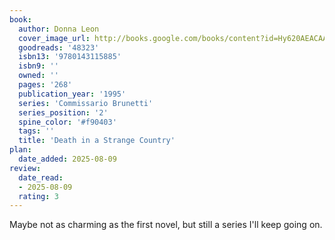 ```yaml
---
book:
  author: Donna Leon 
  cover_image_url: http://books.google.com/books/content?id=Hy620AEACAAJ&printsec=frontcover&img=1&zoom=1&source=gbs_api
  goodreads: '48323'
  isbn13: '9780143115885'
  isbn9: ''
  owned: ''
  pages: '268'
  publication_year: '1995'
  series: 'Commissario Brunetti'
  series_position: '2'
  spine_color: '#f90403'
  tags: ''
  title: 'Death in a Strange Country'
plan:
  date_added: 2025-08-09
review:
  date_read:
  - 2025-08-09
  rating: 3
---
```

Maybe not as charming as the first novel, but still a series I'll keep going on. 
